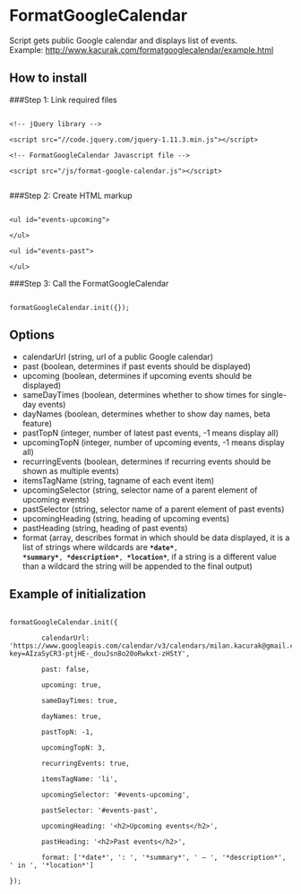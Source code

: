 # FormatGoogleCalendar
Script gets public Google calendar and displays list of events.<br>
Example: <a target="_blank" href="http://www.kacurak.com/formatgooglecalendar/example.html">http://www.kacurak.com/formatgooglecalendar/example.html</a>
## How to install
###Step 1: Link required files
<pre><code>
&lt;!-- jQuery library --&gt;<br>
&lt;script src="//code.jquery.com/jquery-1.11.3.min.js"&gt;&lt;/script&gt;<br>
&lt;!-- FormatGoogleCalendar Javascript file --&gt;<br>
&lt;script src="/js/format-google-calendar.js"&gt;&lt;/script&gt;<br>
</code></pre>
###Step 2: Create HTML markup
<pre><code>
&lt;ul id="events-upcoming"&gt;<br>
&lt;/ul&gt;<br>
&lt;ul id="events-past"&gt;<br>
&lt;/ul&gt;
</code></pre>
###Step 3: Call the FormatGoogleCalendar
<pre><code>
formatGoogleCalendar.init({});
</code></pre>
## Options
* calendarUrl (string, url of a public Google calendar)<br>
* past (boolean, determines if past events should be displayed)<br>
* upcoming (boolean, determines if upcoming events should be displayed)<br>
* sameDayTimes (boolean, determines whether to show times for single-day events)<br>
* dayNames (boolean, determines whether to show day names, beta feature)<br>
* pastTopN (integer, number of latest past events, -1 means display all)<br>
* upcomingTopN (integer, number of upcoming events, -1 means display all)<br>
* recurringEvents (boolean, determines if recurring events should be shown as multiple events)<br>
* itemsTagName (string, tagname of each event item)<br>
* upcomingSelector (string, selector name of a parent element of upcoming events)<br>
* pastSelector (string, selector name of a parent element of past events)<br>
* upcomingHeading (string, heading of upcoming events)<br>
* pastHeading (string, heading of past events)<br>
* format (array, describes format in which should be data displayed, it is a list of strings where wildcards are <code><b>\*date\*</b>, <b>\*summary\*</b>, <b>\*description\*</b>, <b>\*location\*</b></code>, if a string is a different value than a wildcard the string will be appended to the final output)<br>

## Example of initialization
<pre><code>
formatGoogleCalendar.init({<br>
        calendarUrl: 'https://www.googleapis.com/calendar/v3/calendars/milan.kacurak@gmail.com/events?key=AIzaSyCR3-ptjHE-_douJsn8o20oRwkxt-zHStY',<br>
        past: false,<br>
        upcoming: true,<br>
        sameDayTimes: true,<br>
        dayNames: true,<br>
        pastTopN: -1,<br>
        upcomingTopN: 3,<br>
        recurringEvents: true, <br>
        itemsTagName: 'li',<br>
        upcomingSelector: '#events-upcoming',<br>
        pastSelector: '#events-past',<br>
        upcomingHeading: '&lt;h2&gt;Upcoming events&lt;/h2&gt;',<br>
        pastHeading: '&lt;h2&gt;Past events&lt;/h2&gt;',<br>
        format: ['*date*', ': ', '*summary*', ' &mdash; ', '*description*', ' in ', '*location*']<br>
});
</code></pre>
